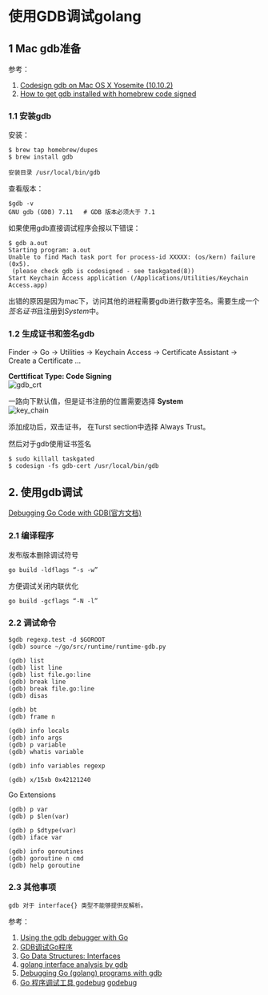 # 使用GDB调试golang

## 1 Mac gdb准备

参考：

1. [Codesign gdb on Mac OS X Yosemite (10.10.2)](http://andresabino.com/2015/04/14/codesign-gdb-on-mac-os-x-yosemite-10-10-2/)
2. [How to get gdb installed with homebrew code signed](http://stackoverflow.com/questions/18423124/please-check-gdb-is-codesigned-see-taskgated8-how-to-get-gdb-installed-w)

### 1.1 安装gdb

安装：
	
	$ brew tap homebrew/dupes
	$ brew install gdb
	
	安装目录 /usr/local/bin/gdb

查看版本：

	$gdb -v
	GNU gdb (GDB) 7.11   # GDB 版本必须大于 7.1	
如果使用gdb直接调试程序会报以下错误：

	$ gdb a.out
	Starting program: a.out
    Unable to find Mach task port for process-id XXXXX: (os/kern) failure (0x5).
     (please check gdb is codesigned - see taskgated(8))
	Start Keychain Access application (/Applications/Utilities/Keychain Access.app)
	

出错的原因是因为mac下，访问其他的进程需要gdb进行数字签名。需要生成一个*签名证书*且注册到*System*中。
	
### 1.2 生成证书和签名gdb

Finder -> Go -> Utilities -> Keychain Access -> Certificate Assistant -> Create a Certificate ...

**Certtificat Type: Code Signing**    
![gdb_crt](http://www.do1618.com/wp-content/uploads/2016/12/gdb_crt.png)

一路向下默认值，但是证书注册的位置需要选择 **System**    
![key_chain](http://www.do1618.com/wp-content/uploads/2016/12/gdb_crt_system.png)	

添加成功后，双击证书， 在Turst section中选择 Always Trust。

然后对于gdb使用证书签名

	$ sudo killall taskgated
	$ codesign -fs gdb-cert /usr/local/bin/gdb

## 2. 使用gdb调试

[Debugging Go Code with GDB(官方文档)](https://golang.org/doc/gdb)

### 2.1 编译程序

发布版本删除调试符号
	
	go build -ldflags “-s -w”

方便调试关闭内联优化

	go build -gcflags “-N -l”
	

### 2.2 调试命令

	$gdb regexp.test -d $GOROOT
	(gdb) source ~/go/src/runtime/runtime-gdb.py

	(gdb) list
	(gdb) list line
	(gdb) list file.go:line
	(gdb) break line
	(gdb) break file.go:line
	(gdb) disas
	
	(gdb) bt
	(gdb) frame n
	
	(gdb) info locals
	(gdb) info args
	(gdb) p variable
	(gdb) whatis variable	
	
	(gdb) info variables regexp
	
	(gdb) x/15xb 0x42121240
	
Go Extensions

	(gdb) p var
	(gdb) p $len(var)
	
	(gdb) p $dtype(var)
	(gdb) iface var
	
	(gdb) info goroutines
	(gdb) goroutine n cmd
	(gdb) help goroutine

### 2.3 其他事项

	gdb 对于 interface{} 类型不能够提供反解析。

参考：

1. [Using the gdb debugger with Go](https://blog.codeship.com/using-gdb-debugger-with-go/)
2. [GDB调试Go程序](http://blog.studygolang.com/2012/12/gdb%E8%B0%83%E8%AF%95go%E7%A8%8B%E5%BA%8F/)
2. [Go Data Structures: Interfaces](https://research.swtch.com/interfaces)
3. [golang interface analysis by gdb](http://compasses.github.io/2015/10/23/golang-interface-analysis-by-gdb/)
4. [Debugging Go (golang) programs with gdb](http://thornydev.blogspot.com/2014/01/debugging-go-golang-programs-with-gdb.html)
5. [Go 程序调试工具 godebug](http://studygolang.com/p/godebug) [godebug](https://github.com/mailgun/godebug)